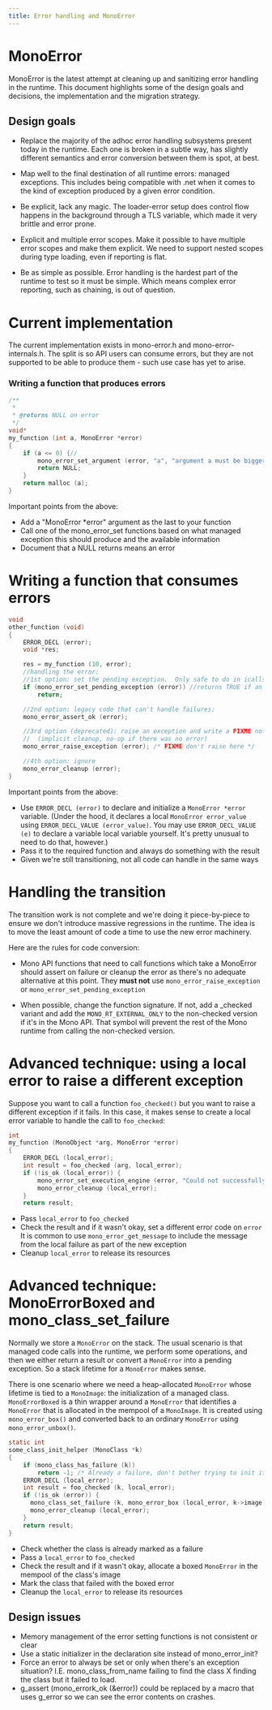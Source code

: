 ```yaml
---
title: Error handling and MonoError
---
```


MonoError
=========

MonoError is the latest attempt at cleaning up and sanitizing error handling in the runtime.
This document highlights some of the design goals and decisions, the implementation and the migration strategy.

## Design goals

- Replace the majority of the adhoc error handling subsystems present today in the runtime. Each one is broken
in a subtle way, has slightly different semantics and error conversion between them is spot, at best.

- Map well to the final destination of all runtime errors: managed exceptions. This includes being compatible
with .net when it comes to the kind of exception produced by a given error condition.

- Be explicit, lack any magic. The loader-error setup does control flow happens in the background through a TLS variable,
which made it very brittle and error prone.

- Explicit and multiple error scopes. Make it possible to have multiple error scopes and make them explicit. We need to
support nested scopes during type loading, even if reporting is flat.

- Be as simple as possible. Error handling is the hardest part of the runtime to test so it must be simple. Which means
complex error reporting, such as chaining, is out of question.

Current implementation
======================

The current implementation exists in mono-error.h and mono-error-internals.h. The split is so API users can consume errors, but they
are not supported to be able to produce them - such use case has yet to arise.

### Writing a function that produces errors

```c
/**
 *
 * @returns NULL on error
 */
void*
my_function (int a, MonoError *error)
{
    if (a <= 0) {//
        mono_error_set_argument (error, "a", "argument a must be bigger than zero, it was %d", a);
        return NULL;
    }
    return malloc (a);
}
```

Important points from the above:

- Add a "MonoError *error" argument as the last to your function
- Call one of the mono_error_set functions based on what managed exception this should produce and the available information
- Document that a NULL returns means an error

Writing a function that consumes errors
=======================================

```c
void
other_function (void)
{
    ERROR_DECL (error);
    void *res;

    res = my_function (10, error);
    //handling the error:
    //1st option: set the pending exception.  Only safe to do in icalls
    if (mono_error_set_pending_exception (error)) //returns TRUE if an exception was set
        return;

    //2nd option: legacy code that can't handle failures:
    mono_error_assert_ok (error);

    //3rd option (deprecated): raise an exception and write a FIXME note
    //  (implicit cleanup, no-op if there was no error)
    mono_error_raise_exception (error); /* FIXME don't raise here */

    //4th option: ignore
    mono_error_cleanup (error);
}
```

Important points from the above:

- Use `ERROR_DECL (error)` to declare and initialize a `MonoError *error` variable.
   (Under the hood, it declares a local `MonoError error_value` using `ERROR_DECL_VALUE (error_value)`.
    You may use `ERROR_DECL_VALUE (e)` to declare a variable local variable yourself.  It's pretty unusual to need to do that,     however.)
- Pass it to the required function and always do something with the result
- Given we're still transitioning, not all code can handle in the same ways

Handling the transition
=======================

The transition work is not complete and we're doing it piece-by-piece to ensure we
don't introduce massive regressions in the runtime. The idea is to move the least
amount of code a time to use the new error machinery.

Here are the rules for code conversion:

- Mono API functions that need to call functions which take a MonoError should
assert on failure or cleanup the error as there's no adequate alternative at this point.  They **must not** use `mono_error_raise_exception` or `mono_error_set_pending_exception`

- When possible, change the function signature. If not, add a _checked variant and add the `MONO_RT_EXTERNAL_ONLY` to
the non-checked version if it's in the Mono API.  That symbol will prevent the rest of the Mono runtime from calling the non-checked version.

Advanced technique: using a local error to raise a different exception
======================================================================

Suppose you want to call a function `foo_checked()` but you want to raise a different exception if it fails.
In this case, it makes sense to create a local error variable to handle the call to `foo_checked`:

```c
int
my_function (MonoObject *arg, MonoError *error)
{
    ERROR_DECL (local_error);
    int result = foo_checked (arg, local_error);
    if (!is_ok (local_error)) {
        mono_error_set_execution_engine (error, "Could not successfully call foo_checked, due to: %s", mono_error_get_message (local_error));
        mono_error_cleanup (local_error);
    }
    return result;
```

- Pass `local_error` to `foo_checked`
- Check the result and if it wasn't okay, set a different error code on `error`
   It is common to use `mono_error_get_message` to include the message from the local failure as part of the new exception
- Cleanup `local_error` to release its resources

Advanced technique: MonoErrorBoxed and mono_class_set_failure
=============================================================

Normally we store a `MonoError` on the stack.  The usual scenario is that managed code calls into the runtime,
we perform some operations, and then we either return a result or convert a `MonoError` into a pending exception.
So a stack lifetime for a `MonoError` makes sense.

There is one scenario where we need a heap-allocated `MonoError` whose lifetime is tied to a `MonoImage`: the initialization of a managed class.  `MonoErrorBoxed` is a thin wrapper around a `MonoError` that identifies a `MonoError` that is allocated
in the mempool of a `MonoImage`.  It is created using `mono_error_box()` and converted back to an ordinary `MonoError` using
`mono_error_unbox()`.

```c
static int
some_class_init_helper (MonoClass *k)
{
    if (mono_class_has_failure (k))
        return -1; /* Already a failure, don't bother trying to init it */
    ERROR_DECL (local_error);
    int result = foo_checked (k, local_error);
    if (!is_ok (error)) {
      mono_class_set_failure (k, mono_error_box (local_error, k->image));
      mono_error_cleanup (local_error);
    }
    return result;
}
```

- Check whether the class is already marked as a failure
- Pass a `local_error` to `foo_checked`
- Check the result and if it wasn't okay, allocate a boxed `MonoError` in the mempool of
  the class's image
- Mark the class that failed with the boxed error
- Cleanup the `local_error` to release its resources

## Design issues

- Memory management of the error setting functions is not consistent or clear
- Use a static initializer in the declaration site instead of mono_error_init?
- Force an error to always be set or only when there's an exception situation? I.E. mono_class_from_name failing to find the class X finding the class but it failed to load.
- g_assert (mono_errork_ok (&error)) could be replaced by a macro that uses g_error so we can see the error contents on crashes.
